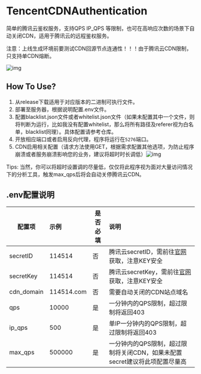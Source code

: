 # TencentCDNAuthentication
简单的腾讯云鉴权服务，支持QPS IP_QPS 等限制，也可在高响应次数的场景下自动关闭CDN，适用于腾讯云的远程鉴权服务。

注意：上线生成环境前要测试CDN回源节点连通性！！！由于腾讯云CDN限制，只支持单CDN熔断。

![img](https://qcloudimg.tencent-cloud.cn/image/document/d26215edda04745d6fdee7d68ef64cc5.jpg?1)

## How To Use?

1. 从release下载适用于对应版本的二进制可执行文件。
2. 部署至服务器，根据说明配置.env文件。
3. 配置blacklist.json文件或者whitelist.json文件（如果未配置其中一个文件，则将判断为运行，比如我没有配置whitelist，那么将所有路径及referer视为白名单，blacklist同理）。具体配置请参考仓库。
4. 开放相应端口或者启用反向代理，程序将运行在`5276`端口。
5. CDN启用相关配置（请求方法使用GET，根据需求配置其他选项，为防止程序崩溃或者服务崩溃影响您的业务，建议将超时时长调低）![img](https://qcloudimg.tencent-cloud.cn/image/document/b9a476dda2f433adc8dc49d0d263d4aa.png)

Tips: 当然，你可以将超时设置调的尽量低，仅仅将此程序视为面对大量访问情况下的分析工具，触发max_qps后将会自动关停腾讯云CDN。


## .env配置说明

| 配置项     | 示例       | 是否必填 | 说明                                                         |
| ---------- | :--------- | -------- | :----------------------------------------------------------- |
| secretID   | 114514     | 否       | 腾讯云secretID，需前往[官网](https://console.cloud.tencent.com/cam/capi)获取，注意KEY安全 |
| secretKey  | 114514     | 否       | 腾讯云secretKey，需前往[官网](https://console.cloud.tencent.com/cam/capi)获取，注意KEY安全 |
| cdn_domain | 114514.com | 否       | 需要自动关闭的CDN站点域名                                    |
| qps        | 10000      | 是       | 一分钟内的QPS限制，超过限制将返回403                         |
| ip_qps     | 500        | 是       | 单IP一分钟内的QPS限制，超过限制将返回403                     |
| max_qps    | 500000     | 是       | 一分钟内的QPS限制，超过限制将关闭CDN，如果未配置secret建议将此项配置尽量高 |

